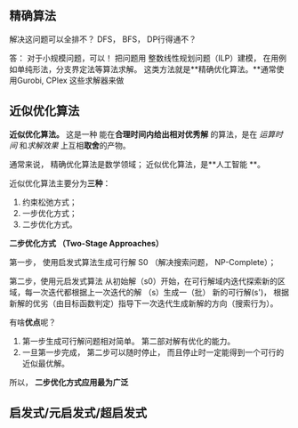 ## 精确算法

解决这问题可以全排不？ DFS， BFS， DP行得通不？

 答： 对于小规模问题，可以！ 把问题用 整数线性规划问题（ILP）建模， 在用例如单纯形法，分支界定法等算法求解。 这类方法就是**精确优化算法。**通常使用Gurobi, CPlex 这些求解器来做

## 近似优化算法

**近似优化算法。** 这是一种 能在**合理时间内给出相对优秀解** 的算法，是在 *运算时间* 和*求解效果* 上互相**取舍**的产物。

通常来说， 精确优化算法是数学领域； 近似优化算法，是**人工智能 **。

近似优化算法主要分为**三种**：

1. 约束松弛方式；
2. 一步优化方式；
3. 二步优化方式。

**二步优化方式 （Two-Stage Approaches）**

第一步， 使用启发式算法生成可行解 S0 （解决搜索问题， NP-Complete）；

第二步，使用元启发式算法 从初始解（s0）开始，在可行解域内迭代探索新的区域，每一次迭代都根据上一次迭代的解 （s）生成一（批） 新的可行解(s')， 根据新解的优劣（由目标函数判定）指导下一次迭代生成新解的方向（搜索行为）。

有啥**优点**呢？

1. 第一步生成可行解问题相对简单。 第二部对解有优化的能力。
2. 一旦第一步完成， 第二步可以随时停止， 而且停止时一定能得到一个可行的近似最优解。

所以， **二步优化方式应用最为广泛**

## 启发式/元启发式/超启发式